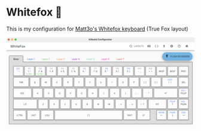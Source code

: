 # Whitefox 🦊

This is my configuration for [Matt3o's Whitefox keyboard](https://input.club/whitefox) (True Fox layout)

![Screenshot](https://raw.githubusercontent.com/andreaskian/whitefox/master/assets/config.png)
